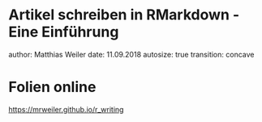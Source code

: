 Artikel schreiben in RMarkdown - Eine Einführung
========================================================
author: Matthias Weiler
date: 11.09.2018
autosize: true
transition: concave


Folien online
========================================================

https://mrweiler.github.io/r_writing
